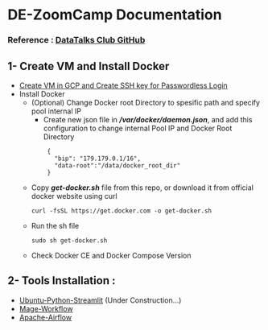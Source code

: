 # DE-ZoomCamp Documentation

### Reference : [DataTalks Club GitHub](https://github.com/DataTalksClub/data-engineering-zoomcamp/blob/main/README.md)

## 1- Create VM and Install Docker
  - [Create VM in GCP and Create SSH key for Passwordless Login](https://github.com/cloud1mahardianyusuf/de-zoomcamp-documentation/blob/main/Create%20VM%20on%20GCP/create%20vm%20and%20ssh%20key%20passwordless.md)
  - Install Docker
      -  (Optional) Change Docker root Directory to spesific path and specify pool internal IP
          -  Create new json file in ***/var/docker/daemon.json***, and add this configuration to change internal Pool IP and Docker Root Directory
             ```
              {
              	"bip": "179.179.0.1/16",
              	"data-root":"/data/docker_root_dir"
              }
             ```
      -  Copy ***get-docker.sh*** file from this repo, or download it from official docker website using curl
          ```
          curl -fsSL https://get.docker.com -o get-docker.sh
          ```
      -  Run the sh file
          ```
          sudo sh get-docker.sh
          ```
      -  Check Docker CE and Docker Compose Version
## 2- Tools Installation :
  - [Ubuntu-Python-Streamlit](#) (Under Construction...)
  - [Mage-Workflow](https://github.com/cloud1mahardianyusuf/mage-workflow)
  - [Apache-Airflow](https://github.com/cloud1mahardianyusuf/apache-airflow)
